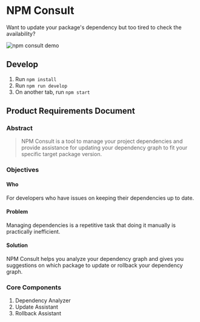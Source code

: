 # NPM Consult

Want to update your package's dependency but too tired to check the availability?

![npm consult demo](https://github.com/rromadhoni/npm-consult/raw/master/consult-demo.gif "npm consult demo")

## Develop

1. Run `npm install`
2. Run `npm run develop`
3. On another tab, run `npm start`

## Product Requirements Document

### Abstract

> NPM Consult is a tool to manage your project dependencies and provide assistance for updating
your dependency graph to fit your specific  target package version.

### Objectives

#### Who

For developers who have issues on keeping their dependencies up to date.

#### Problem

Managing dependencies is a repetitive task that doing it manually is practically inefficient.

#### Solution

NPM Consult helps you analyze your dependency graph and gives you suggestions on which package
to update or rollback your dependency graph.

### Core Components

1. Dependency Analyzer
2. Update Assistant
3. Rollback Assistant
